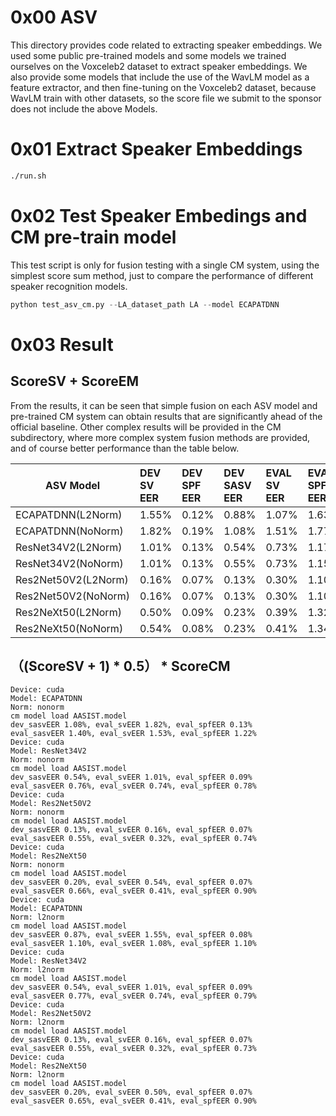 # 0x00 ASV
This directory provides code related to extracting speaker embeddings. 
We used some public pre-trained models and some models we trained ourselves on the Voxceleb2 dataset to extract speaker embeddings.
We also provide some models that include the use of the WavLM model as a feature extractor, and then fine-tuning on the Voxceleb2 dataset, because WavLM train with other datasets, so the score file we submit to the sponsor does not include the above Models. 
# 0x01 Extract Speaker Embeddings
```bash
./run.sh
```
# 0x02 Test Speaker Embedings and CM pre-train model
This test script is only for fusion testing with a single CM system, using the simplest score sum method, just to compare the performance of different speaker recognition models.

```python
python test_asv_cm.py --LA_dataset_path LA --model ECAPATDNN 
```
# 0x03 Result
## ScoreSV + ScoreEM
From the results, it can be seen that simple fusion on each ASV model and pre-trained CM system can obtain results that are significantly ahead of the official baseline. Other complex results will be provided in the CM subdirectory, where more complex system fusion methods are provided, and of course better performance than the table below.  


| ASV Model         |  DEV SV EER  |  DEV SPF EER  |  DEV SASV EER | EVAL SV EER  |  EVAL SPF EER  |  EAVL SASV EER | 
| ---------------   | :---------   | :---------    |  :------------| :---------   |  :---------    |  :------------ | 
| ECAPATDNN(L2Norm) |   1.55%      |     0.12%     |      0.88%    |    1.07%     |    1.63%       |      1.35%     |  
| ECAPATDNN(NoNorm) |    1.82%     |     0.19%     |      1.08%    |    1.51%     |    1.77%       |      1.60%     |  
| ResNet34V2(L2Norm) |   1.01%     |     0.13%     |     0.54%     |     0.73%    |     1.17%      |       0.97%    |  
| ResNet34V2(NoNorm) |   1.01%     |     0.13%     |     0.55%     |     0.73%    |     1.15%      |       0.96%    |  
| Res2Net50V2(L2Norm)|     0.16%   |      0.07%    |     0.13%     |     0.30%    |     1.10%      |       `0.78%`  |  
| Res2Net50V2(NoNorm)|     0.16%   |      0.07%    |     0.13%     |     0.30%    |     1.10%      |       `0.78%`  |  
| Res2NeXt50(L2Norm) |    0.50%    |      0.09%    |     0.23%     |     0.39%    |     1.32%      |       0.96%    |  
| Res2NeXt50(NoNorm) |    0.54%    |      0.08%    |     0.23%     |     0.41%    |     1.34%      |       0.97%    |  

## （(ScoreSV + 1) * 0.5） * ScoreCM
```
Device: cuda
Model: ECAPATDNN
Norm: nonorm
cm model load AASIST.model
dev_sasvEER 1.08%, eval_svEER 1.82%, eval_spfEER 0.13%
eval_sasvEER 1.40%, eval_svEER 1.53%, eval_spfEER 1.22%
Device: cuda
Model: ResNet34V2
Norm: nonorm
cm model load AASIST.model
dev_sasvEER 0.54%, eval_svEER 1.01%, eval_spfEER 0.09%
eval_sasvEER 0.76%, eval_svEER 0.74%, eval_spfEER 0.78%
Device: cuda
Model: Res2Net50V2
Norm: nonorm
cm model load AASIST.model
dev_sasvEER 0.13%, eval_svEER 0.16%, eval_spfEER 0.07%
eval_sasvEER 0.55%, eval_svEER 0.32%, eval_spfEER 0.74%
Device: cuda
Model: Res2NeXt50
Norm: nonorm
cm model load AASIST.model
dev_sasvEER 0.20%, eval_svEER 0.54%, eval_spfEER 0.07%
eval_sasvEER 0.66%, eval_svEER 0.41%, eval_spfEER 0.90%
Device: cuda
Model: ECAPATDNN
Norm: l2norm
cm model load AASIST.model
dev_sasvEER 0.87%, eval_svEER 1.55%, eval_spfEER 0.08%
eval_sasvEER 1.10%, eval_svEER 1.08%, eval_spfEER 1.10%
Device: cuda
Model: ResNet34V2
Norm: l2norm
cm model load AASIST.model
dev_sasvEER 0.54%, eval_svEER 1.01%, eval_spfEER 0.09%
eval_sasvEER 0.77%, eval_svEER 0.74%, eval_spfEER 0.79%
Device: cuda
Model: Res2Net50V2
Norm: l2norm
cm model load AASIST.model
dev_sasvEER 0.13%, eval_svEER 0.16%, eval_spfEER 0.07%
eval_sasvEER 0.55%, eval_svEER 0.32%, eval_spfEER 0.73%
Device: cuda
Model: Res2NeXt50
Norm: l2norm
cm model load AASIST.model
dev_sasvEER 0.20%, eval_svEER 0.50%, eval_spfEER 0.07%
eval_sasvEER 0.65%, eval_svEER 0.41%, eval_spfEER 0.90%
```

